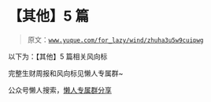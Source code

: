 # 【其他】5 篇

> 原文：[`www.yuque.com/for_lazy/wind/zhuha3u5w9cuipwg`](https://www.yuque.com/for_lazy/wind/zhuha3u5w9cuipwg)

以下为：【其他】5 篇相关风向标

完整生财周报和风向标见懒人专属群~

公众号懒人搜索，[懒人专属群分享](https://lazybook.fun/#/blog/group)